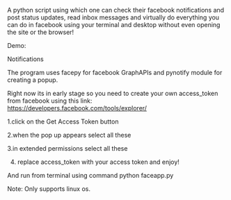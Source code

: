 ﻿A python script using which one can check their facebook notifications and post status updates, read inbox messages and virtually do everything you can do in facebook using your terminal and desktop without even opening the site or the browser!

Demo:

Notifications 


The program uses facepy for facebook GraphAPIs and pynotify module for creating a popup.

Right now its in early stage so you need to create your own access_token from facebook using this link:
https://developers.facebook.com/tools/explorer/

1.click on the Get Access Token button









2.when the pop up appears select all these
























3.in extended permissions select all these
 

















4. replace access_token with your access token and enjoy!

And run from terminal using command python faceapp.py

Note: Only supports linux os.





